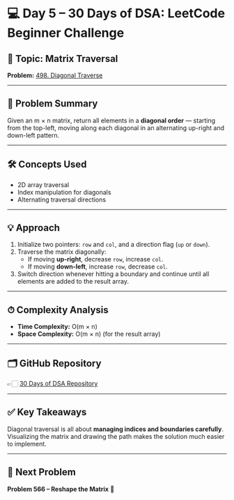 # 💻 Day 5 – 30 Days of DSA: LeetCode Beginner Challenge

## 🔹 Topic: Matrix Traversal  
**Problem:** [498. Diagonal Traverse](https://leetcode.com/problems/diagonal-traverse/)

---

## 📌 Problem Summary
Given an m × n matrix, return all elements in a **diagonal order** — starting from the top-left, moving along each diagonal in an alternating up-right and down-left pattern.

---

## 🛠 Concepts Used
- 2D array traversal  
- Index manipulation for diagonals  
- Alternating traversal directions  

---

## 💡 Approach
1. Initialize two pointers: `row` and `col`, and a direction flag (`up` or `down`).  
2. Traverse the matrix diagonally:  
   - If moving **up-right**, decrease `row`, increase `col`.  
   - If moving **down-left**, increase `row`, decrease `col`.  
3. Switch direction whenever hitting a boundary and continue until all elements are added to the result array.  

---

## ⏱ Complexity Analysis
- **Time Complexity:** O(m × n)  
- **Space Complexity:** O(m × n) (for the result array)  

---

## 🗂️ GitHub Repository
👉🏻 [30 Days of DSA Repository](https://github.com/Sonam-pixel/30-Days-of-DSA-)  

---

## ✅ Key Takeaways
Diagonal traversal is all about **managing indices and boundaries carefully**. Visualizing the matrix and drawing the path makes the solution much easier to implement.

---

## 📍 Next Problem
**Problem 566 – Reshape the Matrix** 🧮  
